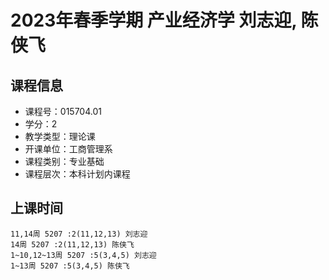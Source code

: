 # 2023年春季学期 产业经济学 刘志迎, 陈侠飞






## 课程信息

- 课程号：015704.01
- 学分：2
- 教学类型：理论课
- 开课单位：工商管理系
- 课程类别：专业基础
- 课程层次：本科计划内课程

## 上课时间

```
11,14周 5207 :2(11,12,13) 刘志迎
14周 5207 :2(11,12,13) 陈侠飞
1~10,12~13周 5207 :5(3,4,5) 刘志迎
1~13周 5207 :5(3,4,5) 陈侠飞
```


